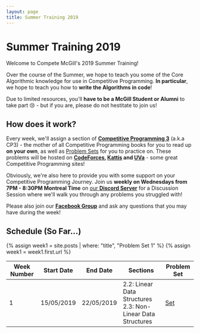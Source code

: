 ```yaml
---
layout: page
title: Summer Training 2019
---
```


# Summer Training 2019

Welcome to Compete McGill's 2019 Summer Training!

Over the course of the Summer, we hope to teach you some of the Core Algorithmic knowledge for use in Competitive Programming. **In particular**, we hope to teach you how to **write the Algorithms in code**!

Due to limited resources, you'll **have to be a McGill Student or Alumni** to take part :cry: - but if you are, please do not hestitate to join us!

## How does it work?

Every week, we'll assign a section of **[Competitive Programming 3](https://cpbook.net/)** (a.k.a CP3) - the mother of all Competitive Programming books for you to read up **on your own**, as well as [Problem Sets](/problemsets/) for you to
practice on. These problems will be hosted on **[CodeForces](https://codeforces.com/), [Kattis](https://open.kattis.com/) and [UVa](https://uva.onlinejudge.org/)** - some great Competitive Programming sites! 

Obviously, we're also here to provide you with some support on your Competitive Programming Journey. Join us **weekly on Wednesdays from 7PM - 8:30PM Montreal Time** on [our **Discord Server**](https://discord.gg/JhZQWPW) for a Discussion Session
where we'll walk you through any problems you struggled with!

Please also join our **[Facebook Group](https://www.facebook.com/groups/856545804677764/)** and ask any questions that you may have during the week!

## Schedule (So Far...)

{% assign week1 = site.posts | where: "title", "Problem Set 1" %}
{% assign week1 = week1.first.url %}

| Week Number | Start Date | End Date   | Sections                                                         | Problem Set |
|-------------|------------|------------|------------------------------------------------------------------|-------------|
| 1           | 15/05/2019 | 22/05/2019 |  2.2: Linear Data Structures <br/> 2.3: Non-Linear Data Structures| [Set]({{week1}})   |




